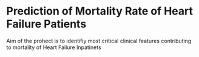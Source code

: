 # Prediction of Mortality Rate of Heart Failure Patients
Aim of the prohect is to identifiy most critical clinical features contributing to mortality of Heart Failure Inpatinets

